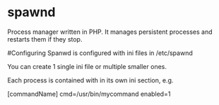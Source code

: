 spawnd
=========

Process manager written in PHP. It manages persistent processes and restarts them if they stop.

#Configuring
Spanwd is configured with ini files in /etc/spawnd

You can create 1 single ini file or multiple smaller ones.

Each process is contained with in its own ini section, e.g.

 [commandName]
 cmd=/usr/bin/mycommand
 enabled=1
